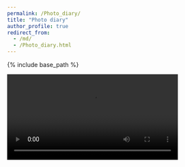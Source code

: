 ```yaml
---
permalink: /Photo_diary/
title: "Photo diary"
author_profile: true
redirect_from: 
  - /md/
  - /Photo_diary.html
---
```


{% include base_path %}

<video width="400" controls>
  <source src="\images\DOCS.mp4" type="video/mp4">
  Your browser does not support the video tag.
</video>
